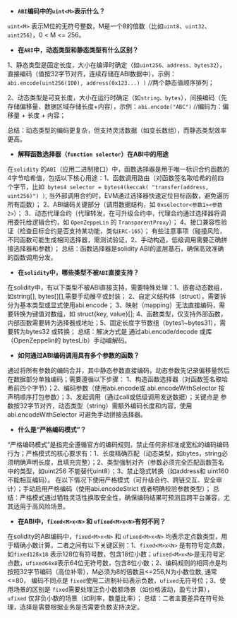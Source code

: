 - **`ABI`编码中的`uint<M>`表示什么？**

`uint<M>` 表示M位的无符号整数，M是一个8的倍数（比如`uint8`、`uint32`、`uint256`），0 < M <= 256。

- **在`ABI`中，动态类型和静态类型有什么区别？**

1、静态类型是固定长度，大小在编译时确定（如`uint256、address、bytes32`），直接编码（值按32字节对齐，连续存储在ABI数据中），示例：`abi.encode(uint256(100), address(0x123...) )`    //两个静态值顺序排列；

2、动态类型是可变长度，大小在运行时确定（如`string、bytes`），间接编码（先存储偏移量、数据区域存储长度+内容），示例：`abi.encode("ABC")`    //编码为：偏移量 + 长度 + 内容；

总结：动态类型的编码更复杂，但支持灵活数据（如变长数组），而静态类型效率更高。

- **解释函数选择器（`function selector`）在ABI中的用途**

在`solidity` 的`ABI`（应用二进制接口）中，函数选择器是用于唯一标识合约函数的4字节哈希值，包括以下核心用途：1、函数调用路由（对函数签名取哈希的前四个字节，比如` bytes4 selector = bytes4(keccak( "transfer(address, uint256)") )`, 当外部调用合约时，EVM通过选择器快速定位目标函数，避免遍历所有函数）； 2、ABI编码关键部分（调用数据结构，如 `0xselector<参数1><参数2>`）； 3、动态代理合约（代理转发，在可升级合约中，代理合约通过选择器将调用委托给逻辑合约，如 `OpenZeppeLin` 的 `TransparentProxy`）； 4、接口兼容性验证（检查目标合约是否支持某功能，类似`ERC-165`）； 有些注意事项（碰撞风险，不同函数可能生成相同选择器，需测试验证，2、手动构造，低级调用需要正确拼接选择器和参数）；  总结：函数选择器是solidity ABI的底层基石，确保高效准确的函数调用分发。

- **在`solidity`中，哪些类型不被`ABI`直接支持？**

在solidity中，有以下类型不被ABI直接支持，需要特殊处理：1、嵌套动态数组，如string[], bytes[][],需要手动展平或封装； 2、自定义结构体（struct），需要拆分为基本类型或显式使用abi.encode； 3、映射（mapping）无法直接编码，需要转换为键值对数组，如 struct{key, value}[]; 4、函数类型，仅支持外部函数，内部函数需要转为选择器或地址；5、固定长度字节数组（bytes1~bytes31），需要转为bytes32 或转换；  总结：解决方式是 通过abi.encode/decode 或库（OpenZeppelin的 bytesLib）手动编解码。

- **如何通过ABI编码调用具有多个参数的函数？**

通过将所有参数的编码合并，其中静态参数直接编码，动态参数先记录偏移量然后在数据部分单独编码；需要遵循以下步骤： 1、构造函数选择器（对函数签名取哈希前四个字节）；2、编码参数（使用abi.encode或 abi.encodeWithSelector 按声明顺序打包参数）；3、发起调用（通过call或低级调用发送数据）；关键点是 参数按32字节对齐，动态类型（string）需额外编码长度和内容，使用abi.encodeWithSelector 可避免手动拼接选择器。

- **什么是“严格编码模式”？**

“严格编码模式”是指完全遵循官方的编码规则，禁止任何非标准或宽松的编码编码行为；严格模式的核心要求有：1、长度精确匹配（动态类型，如bytes，string必须明确声明长度，且填充完整）；2、类型强制对齐（参数必须完全匹配函数签名中的类型，如uint256 不能替代uint8）；3、禁止隐式转换（如address和 uint160 不能相互编码）。 在以下情况下使用严格模式（可升级合约、跨链交互、安全审计）；手动启用严格编码（使用abi.encodeStrict 或者明确校验参数类型）； 总结：严格模式通过牺牲灵活性换取安全性，确保编码结果可预测且跨平台兼容，尤其适用于高风险场景。

- **在ABI中，`fixed<M>x<N>` 和 `ufixed<M>x<N>`有何不同？**

在solidity的ABI编码中，`fixed<M>x<N>` 和 `ufixed<M>x<N>` 均表示定点数类型，用于精确小数计算，二者之间有以下关键区别：1、`fixed<M>x<N>` 是有符号定点数，如`fixed128x18` 表示128位有符号数，包含18位小数；`ufixed<M>x<N>`是无符号定点数，`ufixed64x8`表示64位无符号数，包含8位小数；2、编码规则的相同点是均按照32字节编码（高位补零），M必须为8的倍数且<=256,N为小数位数, 通常<=80， 编码不同点是 `fixed`使用二进制补码表示负数，`ufixed`无符号位；3、使用场景的区别是 `fixed`需要处理正负小数额场景（如价格波动，盈亏计算），`ufixed` 仅非负小数的场景（如利率，数量比率）； 总结：二者主要差异在符号处理，选择是需要根据业务是否需要负数支持决定。





